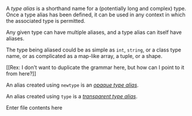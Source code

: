 A *type alias* is a shorthand name for a (potentially long and complex) type. Once a type alias has been defined, it can be used in any context in which the associated type is permitted.

Any given type can have multiple aliases, and a type alias can itself have aliases.

The type being aliased could be as simple as `int`, `string`, or a class type name, or as complicated as a map-like array, a tuple, or a shape.

[[Rex: I don't want to duplicate the grammar here, but how can I point to it from here?]]



An alias created using `newtype` is an [*opaque type alias*](02-opaque.md). 

An alias created using `type` is a [*transparent type alias*](03-transparent.md).


Enter file contents here
